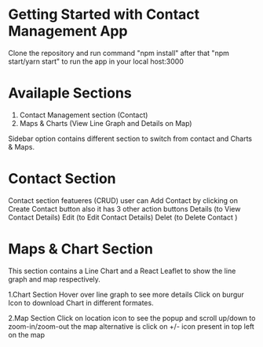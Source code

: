 # Getting Started with Contact Management App
Clone the repository and run command "npm install" after that "npm start/yarn start" to run the app in your local host:3000

# Availaple Sections
1. Contact Management section (Contact)
2. Maps & Charts (View Line Graph and Details on Map)

Sidebar option contains different section to switch from contact and Charts & Maps.

# Contact Section
Contact section featueres (CRUD)
user can Add Contact by clicking on Create Contact button
also it has 3 other action buttons 
      Details (to View Contact Details)
      Edit (to Edit Contact Details)
      Delet (to Delete Contact )

# Maps & Chart Section
This section contains a Line Chart and a React Leaflet
to show the line graph and map respectively.

1.Chart Section
Hover over line graph to see more details
Click on burgur Icon to download Chart in different formates.

2.Map Section
Click on location icon to see the popup
and scroll up/down to zoom-in/zoom-out the map alternative is click on +/- icon present in top left on the map